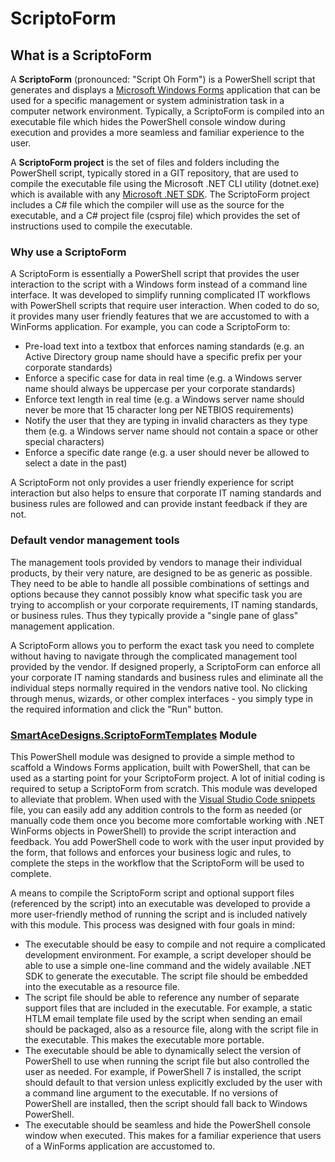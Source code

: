# ScriptoForm

## What is a ScriptoForm
A **ScriptoForm** (pronounced: "Script Oh Form") is a PowerShell script that generates and displays a [Microsoft Windows Forms](https://learn.microsoft.com/en-us/dotnet/desktop/winforms/overview/?view=netdesktop-7.0#introduction) application that can be used for a specific management or system administration task in a computer network environment.  Typically, a ScriptoForm is compiled into an executable file which hides the PowerShell console window during execution and provides a more seamless and familiar experience to the user.

A **ScriptoForm project** is the set of files and folders including the PowerShell script, typically stored in a GIT repository, that are used to compile the executable file using the Microsoft .NET CLI utility (dotnet.exe) which is available with any [Microsoft .NET SDK](https://dotnet.microsoft.com/en-us/download/dotnet).  The ScriptoForm project includes a C# file which the compiler will use as the source for the executable, and a C# project file (csproj file) which provides the set of instructions used to compile the executable.

### Why use a ScriptoForm
A ScriptoForm is essentially a PowerShell script that provides the user interaction to the script with a Windows form instead of a command line interface.  It was developed to simplify running complicated IT workflows with PowerShell scripts that require user interaction.  When coded to do so, it provides many user friendly features that we are accustomed to with a WinForms application.  For example, you can code a ScriptoForm to:

* Pre-load text into a textbox that enforces naming standards (e.g. an Active Directory group name should have a specific prefix per your corporate standards)
* Enforce a specific case for data in real time (e.g. a Windows server name should always be uppercase per your corporate standards)
* Enforce text length in real time (e.g. a Windows server name should never be more that 15 character long per NETBIOS requirements)
* Notify the user that they are typing in invalid characters as they type them (e.g. a Windows server name should not contain a space or other special characters)
* Enforce a specific date range (e.g. a user should never be allowed to select a date in the past)

A ScriptoForm not only provides a user friendly experience for script interaction but also helps to ensure that corporate IT naming standards and business rules are followed and can provide instant feedback if they are not.

### Default vendor management tools
The management tools provided by vendors to manage their individual products, by their very nature, are designed to be as generic as possible.  They need to be able to handle all possible combinations of settings and options because they cannot possibly know what specific task you are trying to accomplish or your corporate requirements, IT naming standards, or business rules.  Thus they typically provide a "single pane of glass" management application. 

A ScriptoForm allows you to perform the exact task you need to complete without having to navigate through the complicated management tool provided by the vendor.  If designed properly, a ScriptoForm can enforce all your corporate IT naming standards and business rules and eliminate all the individual steps normally required in the vendors native tool.  No clicking through menus, wizards, or other complex interfaces - you simply type in the required information and click the "Run" button.

### [SmartAceDesigns.ScriptoFormTemplates](https://github.com/Smart-Ace-Designs/SmartAceDesigns.ScriptoFormTemplates) Module
This PowerShell module was designed to provide a simple method to scaffold a Windows Forms application, built with PowerShell, that can be used as a starting point for your ScriptoForm project.  A lot of initial coding is required to setup a ScriptoForm from scratch.  This module was developed to alleviate that problem.  When used with the [Visual Studio Code snippets](https://github.com/Smart-Ace-Designs/SmartAceDesigns.ScriptoFormTemplates/blob/main/VSCode/powershell.json) file, you can easily add any addition controls to the form as needed (or manually code them once you become more comfortable working with .NET WinForms objects in PowerShell) to provide the script interaction and feedback.  You add PowerShell code to work with the user input provided by the form, that follows and enforces your business logic and rules, to complete the steps in the workflow that the ScriptoForm will be used to complete.

A means to compile the ScriptoForm script and optional support files (referenced by the script) into an executable was developed to provide a more user-friendly method of running the script and is included natively with this module.  This process was designed with four goals in mind:

* The executable should be easy to compile and not require a complicated development environment.  For example, a script developer should be able to use a simple one-line command and the widely available .NET SDK to generate the executable.  The script file should be embedded into the executable as a resource file.
* The script file should be able to reference any number of separate support files that are included in the executable.  For example, a static HTLM email template file used by the script when sending an email should be packaged, also as a resource file, along with the script file in the executable.  This makes the executable more portable.
* The executable should be able to dynamically select the version of PowerShell to use when running the script file but also controlled the user as needed.  For example, if PowerShell 7 is installed, the script should default to that version unless explicitly excluded by the user with a command line argument to the executable.  If no versions of PowerShell are installed, then the script should fall back to Windows PowerShell.
* The executable should be seamless and hide the PowerShell console window when executed.  This makes for a familiar experience that users of a WinForms application are accustomed to.

